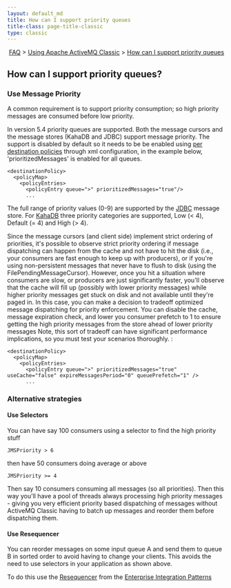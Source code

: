 ```yaml
---
layout: default_md
title: How can I support priority queues 
title-class: page-title-classic
type: classic
---
```


 [FAQ](faq) > [Using Apache ActiveMQ Classic](using-apache-activemq-classic) > [How can I support priority queues](how-can-i-support-priority-queues)


How can I support priority queues?
----------------------------------

### Use Message Priority

A common requirement is to support priority consumption; so high priority messages are consumed before low priority.

In version 5.4 priority queues are supported. Both the message cursors and the message stores (KahaDB and JDBC) support message priority. The support is disabled by default so it needs to be be enabled using [per destination policies](per-destination-policies) through xml configuration, in the example below, 'prioritizedMessages' is enabled for all queues.
```
<destinationPolicy>
  <policyMap>
    <policyEntries>
      <policyEntry queue=">" prioritizedMessages="true"/>
      ...
```
The full range of priority values (0-9) are supported by the [JDBC](jdbc-support) message store. For [KahaDB](Persistence/kahadb) three priority categories are supported, Low (< 4), Default (= 4) and High (> 4).

Since the message cursors (and client side) implement strict ordering of priorities, it's possible to observe strict priority ordering if message dispatching can happen from the cache and not have to hit the disk (i.e., your consumers are fast enough to keep up with producers), or if you're using non-persistent messages that never have to flush to disk (using the FilePendingMessageCursor). However, once you hit a situation where consumers are slow, or producers are just significantly faster, you'll observe that the cache will fill up (possibly with lower priority messages) while higher priority messages get stuck on disk and not available until they're paged in. In this case, you can make a decision to tradeoff optimized message dispatching for priority enforcement. You can disable the cache, message expiration check, and lower you consumer prefetch to 1 to ensure getting the high priority messages from the store ahead of lower priority messages Note, this sort of tradeoff can have significant performance implications, so you must test your scenarios thoroughly. :
```
<destinationPolicy>
  <policyMap>
    <policyEntries>
      <policyEntry queue=">" prioritizedMessages="true" useCache="false" expireMessagesPeriod="0" queuePrefetch="1" />
      ...
```

### Alternative strategies

#### Use Selectors

You can have say 100 consumers using a selector to find the high priority stuff
```
JMSPriority > 6
```
then have 50 consumers doing average or above
```
JMSPriority >= 4
```
Then say 10 consumers consuming all messages (so all priorities). Then this way you'll have a pool of threads always processing high priority messages - giving you very efficient priority based dispatching of messages without ActiveMQ Classic having to batch up messages and reorder them before dispatching them.

#### Use Resequencer

You can reorder messages on some input queue A and send them to queue B in sorted order to avoid having to change your clients. This avoids the need to use selectors in your application as shown above.

To do this use the [Resequencer](http://activemq.apache.org/camel/resequencer.html) from the [Enterprise Integration Patterns](enterprise-integration-patterns)

